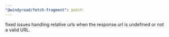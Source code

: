 ```yaml
---
"@windyroad/fetch-fragment": patch
---
```


fixed issues handling relative urls when the response.url is undefined or not a valid URL.
